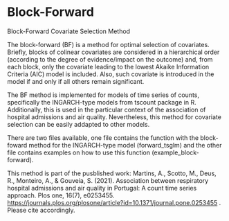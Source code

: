 # Block-Forward
Block-Forward Covariate Selection Method


The block-forward (BF) is a method for optimal selection of covariates. 
Briefly, blocks of colinear covariates are considered in a hierarchical order (according to the degree of evidence/impact on the outcome) and, from each block, only the covariate leading to the lowest Akaike Information Criteria (AIC) model is included. Also, such covariate is introduced in the model if and only if all others remain significant.

The BF method is implemented for models of time series of counts, specifically the INGARCH-type models from tscount package in R.
Additionally, this is used in the particular context of the association of hospital admissions and air quality.
Nevertheless, this method for covariate selection can be easily addapted to other models.

There are two files available, one file contains the function with the block-foward method for the INGARCH-type model (forward_tsglm) and the other file contains examples on how to use this function (example_block-forward).

This method is part of the pusblished work: Martins, A., Scotto, M., Deus, R., Monteiro, A., & Gouveia, S. (2021). Association between respiratory hospital admissions and air quality in Portugal: A count time series approach. Plos one, 16(7), e0253455. https://journals.plos.org/plosone/article?id=10.1371/journal.pone.0253455 . Please cite accordingly.
